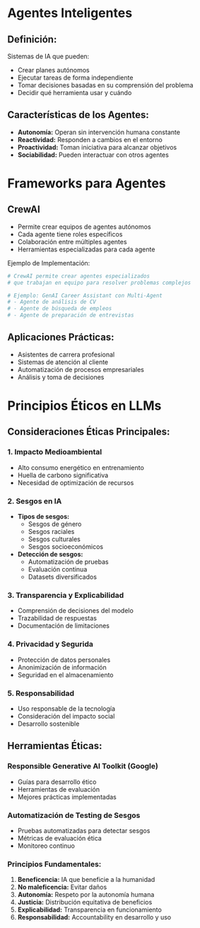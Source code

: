 # Agentes Inteligentes

## Definición:

Sistemas de IA que pueden:

- Crear planes autónomos
- Ejecutar tareas de forma independiente
- Tomar decisiones basadas en su comprensión del problema
- Decidir qué herramienta usar y cuándo

## Características de los Agentes:

- **Autonomía:** Operan sin intervención humana constante
- **Reactividad:** Responden a cambios en el entorno
- **Proactividad:** Toman iniciativa para alcanzar objetivos
- **Sociabilidad:** Pueden interactuar con otros agentes


# Frameworks para Agentes

## CrewAI

- Permite crear equipos de agentes autónomos
- Cada agente tiene roles específicos
- Colaboración entre múltiples agentes
- Herramientas especializadas para cada agente

Ejemplo de Implementación:

```python
# CrewAI permite crear agentes especializados
# que trabajan en equipo para resolver problemas complejos

# Ejemplo: GenAI Career Assistant con Multi-Agent
# - Agente de análisis de CV
# - Agente de búsqueda de empleos
# - Agente de preparación de entrevistas
```

## Aplicaciones Prácticas:

- Asistentes de carrera profesional
- Sistemas de atención al cliente
- Automatización de procesos empresariales
- Análisis y toma de decisiones


# Principios Éticos en LLMs

## Consideraciones Éticas Principales:

### 1. Impacto Medioambiental

- Alto consumo energético en entrenamiento
- Huella de carbono significativa
- Necesidad de optimización de recursos

### 2. Sesgos en IA

- **Tipos de sesgos:**
    - Sesgos de género
    - Sesgos raciales
    - Sesgos culturales
    - Sesgos socioeconómicos
- **Detección de sesgos:**
    - Automatización de pruebas
    - Evaluación continua
    - Datasets diversificados

### 3. Transparencia y Explicabilidad

- Comprensión de decisiones del modelo
- Trazabilidad de respuestas
- Documentación de limitaciones

### 4. Privacidad y Segurida

- Protección de datos personales
- Anonimización de información
- Seguridad en el almacenamiento

### 5. Responsabilidad

- Uso responsable de la tecnología
- Consideración del impacto social
- Desarrollo sostenible

## Herramientas Éticas:

### Responsible Generative AI Toolkit (Google)

- Guías para desarrollo ético
- Herramientas de evaluación
- Mejores prácticas implementadas

### Automatización de Testing de Sesgos

- Pruebas automatizadas para detectar sesgos
- Métricas de evaluación ética
- Monitoreo continuo

### Principios Fundamentales:

1. **Beneficencia:** IA que beneficie a la humanidad
2. **No maleficencia:** Evitar daños
3. **Autonomía:** Respeto por la autonomía humana
4. **Justicia:** Distribución equitativa de beneficios
5. **Explicabilidad:** Transparencia en funcionamiento
6. **Responsabilidad:** Accountability en desarrollo y uso